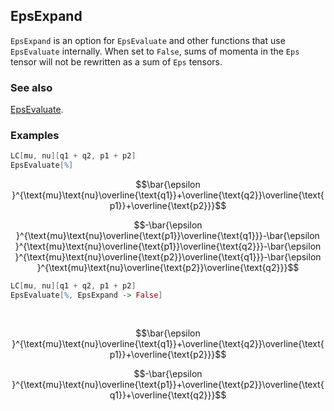 ## EpsExpand

`EpsExpand` is an option for `EpsEvaluate` and other functions that use `EpsEvaluate` internally. When set to `False`, sums of momenta in the `Eps` tensor will not be rewritten as a sum of `Eps` tensors.

### See also

[EpsEvaluate](EpsEvaluate).

### Examples

```mathematica
LC[mu, nu][q1 + q2, p1 + p2]
EpsEvaluate[%]
```

$$\bar{\epsilon }^{\text{mu}\text{nu}\overline{\text{q1}}+\overline{\text{q2}}\overline{\text{p1}}+\overline{\text{p2}}}$$

$$-\bar{\epsilon }^{\text{mu}\text{nu}\overline{\text{p1}}\overline{\text{q1}}}-\bar{\epsilon }^{\text{mu}\text{nu}\overline{\text{p1}}\overline{\text{q2}}}-\bar{\epsilon }^{\text{mu}\text{nu}\overline{\text{p2}}\overline{\text{q1}}}-\bar{\epsilon }^{\text{mu}\text{nu}\overline{\text{p2}}\overline{\text{q2}}}$$

```mathematica
LC[mu, nu][q1 + q2, p1 + p2]
EpsEvaluate[%, EpsExpand -> False] 
  
 

```

$$\bar{\epsilon }^{\text{mu}\text{nu}\overline{\text{q1}}+\overline{\text{q2}}\overline{\text{p1}}+\overline{\text{p2}}}$$

$$-\bar{\epsilon }^{\text{mu}\text{nu}\overline{\text{p1}}+\overline{\text{p2}}\overline{\text{q1}}+\overline{\text{q2}}}$$